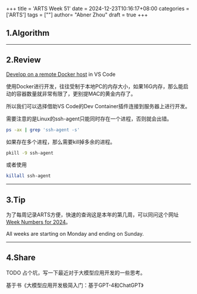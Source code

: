+++
title = 'ARTS Week 51'
date = 2024-12-23T10:16:17+08:00
categories = ['ARTS']
tags = [""]
author=  "Abner Zhou"
draft = true
+++
## 1.Algorithm

---

## 2.Review

[Develop on a remote Docker host](https://code.visualstudio.com/remote/advancedcontainers/develop-remote-host) in VS Code

使用Docker进行开发，往往受制于本地PC的内存大小，如果16G内存，那么能启动的容器数量就非常有限了，更别提MAC的黄金内存了。

所以我们可以选择借助VS Code的Dev Container插件连接到服务器上进行开发。

需要注意的是Linux的ssh-agent只能同时存在一个进程，否则就会出错。

```bash
ps -ax | grep 'ssh-agent -s'
```

如果存在多个进程，那么需要kill掉多余的进程。

```bash
pkill -9 ssh-agent
```

或者使用

```bash
killall ssh-agent
```

---

## 3.Tip

为了每周记录ARTS方便，快速的查询这是本年的第几周，可以同问这个网址[Week Numbers for 2024](https://www.epochconverter.com/weeks/2024)。

All weeks are starting on Monday and ending on Sunday.

---

## 4.Share

TODO 占个坑，写一下最近对于大模型应用开发的一些思考。

基于书《大模型应用开发极简入门：基于GPT-4和ChatGPT》